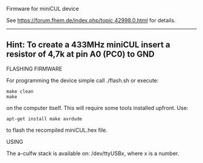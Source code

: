 Firmware for miniCUL device

See
https://forum.fhem.de/index.php/topic,42998.0.html
for details.

------------------------------------------------------------------------
Hint:
To create a 433MHz miniCUL insert a resistor of 4,7k at pin A0 (PC0) to GND
------------------------------------------------------------------------


FLASHING FIRMWARE

For programming the device simple call ./flash.sh
or execute:

	make clean
	make

on the computer itself. This will require some tools installed upfront. 
Use:

	apt-get install make avrdude

to flash the recompiled miniCUL.hex file.

USING

The a-culfw stack is available on: /dev/ttyUSBx, where x is a number.
